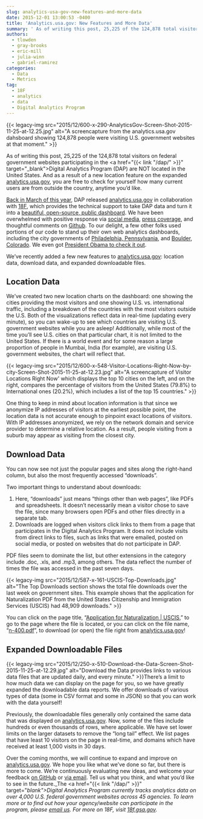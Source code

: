 ```yaml
---
slug: analytics-usa-gov-new-features-and-more-data
date: 2015-12-01 13:00:53 -0400
title: 'Analytics.usa.gov: New Features and More Data'
summary: ' As of writing this post, 25,225 of the 124,878 total visitors on federal government websites participating in the Digital Analytics Program (DAP) are NOT located in the United States. And as a result of'
authors:
  - tlowden
  - gray-brooks
  - eric-mill
  - julia-winn
  - gabriel-ramirez
categories:
  - Data
  - Metrics
tag:
  - 18F
  - analytics
  - data
  - Digital Analytics Program
---
```


{{< legacy-img src="2015/12/600-x-290-AnalyticsGov-Screen-Shot-2015-11-25-at-12.25.jpg" alt="A screencapture from the analytics.usa.gov dahsboard showing 124,878 people were visiting U.S. government websites at that moment." >}}

As of writing this post, 25,225 of the 124,878 total visitors on federal government websites participating in the <a href="{{< link "/dap/" >}}" target="_blank">Digital Analytics Program</a> (DAP) are NOT located in the United States. And as a result of a new location feature on the expanded <a href="https://analytics.usa.gov/" target="_blank">analytics.usa.gov</a>, you are free to check for yourself how many current users are from outside the country, anytime you’d like.

<a href="http://mashable.com/2015/03/19/white-house-open-source-analytics/#lw5sIJFfwqq9" target="_blank">Back in March of this year</a>, DAP released <a href="https://analytics.usa.gov/" target="_blank">analytics.usa.gov</a> in collaboration with <a href="https://18f.gsa.gov/" target="_blank">18F</a>, which provides the technical support to take DAP data and turn it into a <a href="https://18f.gsa.gov/2015/03/19/how-we-built-analytics-usa-gov/" target="_blank">beautiful, open-source, public dashboard</a>. We have been overwhelmed with positive response via <a href="https://twitter.com/18F/status/578563466018963456" target="_blank">social media</a>, <a href="https://www.washingtonpost.com/news/the-switch/wp/2015/03/19/the-most-popular-government-web-sites-ranked/" target="_blank">press coverage</a>, and thoughtful comments on <a href="https://github.com/18F/analytics.usa.gov" target="_blank">Github</a>. To our delight, a few other folks used portions of our code to stand up their own web analytics dashboards, including the city governments of <a href="http://analytics.phila.gov/" target="_blank">Philadelphia, Pennsylvania</a>, and <a href="https://bouldercolorado.gov/stats" target="_blank">Boulder, Colorado</a>. We even got <a href="https://s3.amazonaws.com/digitalgov/_legacy-img/2015/12/POTUSdap.jpeg" target="_blank">President Obama to check it out</a>.

We’ve recently added a few new features to <a href="https://analytics.usa.gov/" target="_blank">analytics.usa.gov</a>: location data, download data, and expanded downloadable files.

## Location Data

We’ve created two new location charts on the dashboard: one showing the cities providing the most visitors and one showing U.S. vs. international traffic, including a breakdown of the countries with the most visitors outside the U.S. Both of the visualizations reflect data in real-time (updating every minute), so you can wake-up to see which countries are visiting U.S. government websites while you are asleep! Additionally, while most of the time you’ll see U.S. cities on that particular chart, it is not limited to the United States. If there is a world event and for some reason a large proportion of people in Mumbai, India (for example), are visiting U.S. government websites, the chart will reflect that.

{{< legacy-img src="2015/12/600-x-548-Visitor-Locations-Right-Now-by-city-Screen-Shot-2015-11-25-at-12.23.jpg" alt="A screencapture of Visitor Locations Right Now' which displays the top 10 cities on the left, and on the right, compares the percentage of visitors from the United States (79.8%) to International ones (20.2%), which includes a list of the top 15 countries." >}}

One thing to keep in mind about location information is that since we anonymize IP addresses of visitors at the earliest possible point, the location data is not accurate enough to pinpoint exact locations of visitors. With IP addresses anonymized, we rely on the network domain and service provider to determine a relative location. As a result, people visiting from a suburb may appear as visiting from the closest city.

## Download Data

You can now see not just the popular pages and sites along the right-hand column, but also the most frequently accessed “downloads”.

Two important things to understand about downloads:

  1. Here, “downloads” just means “things other than web pages”, like PDFs and spreadsheets. It doesn’t necessarily mean a visitor chose to save the file, since many browsers open PDFs and other files directly in a separate tab.
  2. Downloads are logged when visitors click links to them from a page that participates in the Digital Analytics Program. It does not include visits from direct links to files, such as links that were emailed, posted on social media, or posted on websites that do not participate in DAP.

PDF files seem to dominate the list, but other extensions in the category include .doc, .xls, and .mp3, among others. The data reflect the number of times the file was accessed in the past seven days.

{{< legacy-img src="2015/12/587-x-161-USCIS-Top-Downloads.jpg" alt="The Top Downloads section shows the total file downloads over the last week on government sites. This example shows that the application for Naturalization PDF from the United States Citizenship and Immigration Services (USCIS) had 48,909 downloads." >}}

You can click on the page title, “<a href="http://www.uscis.gov/n-400" target="_blank">Application for Naturalization | USCIS</a>,” to go to the page where the file is located, or you can click on the file name, “<a href="http://www.uscis.gov/sites/default/files/files/form/n-400.pdf" target="_blank">n-400.pdf</a>”, to download (or open) the file right from <a href="https://analytics.usa.gov/" target="_blank">analytics.usa.gov</a>!

## Expanded Downloadable Files

{{< legacy-img src="2015/12/250-x-510-Download-the-Data-Screen-Shot-2015-11-25-at-12.29.jpg" alt="Download the Data provides links to various data files that are updated daily, and every minute." >}}There’s a limit to how much data we can display on the page for you, so we have greatly expanded the downloadable data reports. We offer downloads of various types of data (some in CSV format and some in JSON) so that you can work with the data yourself!

Previously, the downloadable files generally only contained the same data that was displayed on <a href="https://analytics.usa.gov/" target="_blank">analytics.usa.gov</a>. Now, some of the files include hundreds or even thousands of rows, where applicable. We have set lower limits on the larger datasets to remove the “long tail” effect. We list pages that have least 10 visitors on the page in real-time, and domains which have received at least 1,000 visits in 30 days.

Over the coming months, we will continue to expand and improve on <a href="https://analytics.usa.gov/" target="_blank">analytics.usa.gov</a>. We hope you like what we’ve done so far, but there is more to come. We’re continuously evaluating new ideas, and welcome your feedback <a href="https://github.com/18F/analytics.usa.gov/issues" target="_blank">on GitHub</a> or <a href="mailto:dap@support.digitalgov.gov" target="_blank">via email</a>. Tell us what you think, and what you’d like to see in the future._The <a href="{{< link "/dap/" >}}" target="_blank">Digital Analytics Program</a> currently tracks analytics data on over 4,000 U.S. federal government websites across 45 agencies. To learn more or to find out how your agency/website can participate in the program, please <a href="mailto:dap@support.digitalgov.gov" target="_blank">email us</a>. For more on 18F, visit <a href="https://18f.gsa.gov/" target="_blank">18f.gsa.gov</a>._
